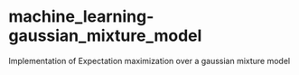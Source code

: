 # machine_learning-gaussian_mixture_model
Implementation of Expectation maximization over a gaussian mixture model
